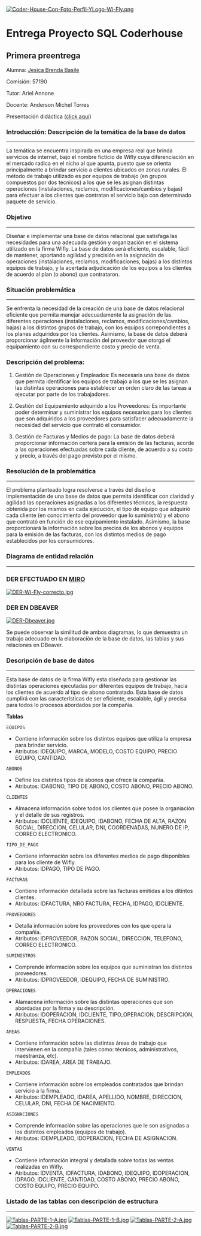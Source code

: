 [![Coder-House-Con-Foto-Perfil-YLogo-Wi-Fly.png](https://i.postimg.cc/SRzGSvNx/Coder-House-Con-Foto-Perfil-YLogo-Wi-Fly.png)](https://postimg.cc/BP4FNNKr)

# Entrega Proyecto SQL Coderhouse

## Primera preentrega

Alumna: [Jesica Brenda Basile](https://www.linkedin.com/in/jesica-basile-749b46b3/)

Comisión: 57190

Tutor: Ariel Annone

Docente: Anderson Michel Torres

Presentación didáctica ([click aquí](https://view.genially.com/6682fc0815c608001450761e))

### Introducción: Descripción de la temática de la base de datos
___
La temática se encuentra inspirada en una empresa real que brinda servicios de internet, bajo el nombre ficticio de Wifly cuya diferenciación en el mercado radica en el nicho al que apunta, puesto que se orienta principalmente a brindar servicio a clientes ubicados en zonas rurales. 
El método de trabajo utilizado es por equipos de trabajo (en grupos compuestos por dos técnicos) a los que se les asignan distintas operaciones (instalaciones, reclamos, modificaciones/cambios y bajas) para efectuar a los clientes que contratan el servicio bajo con determinado paquete de servicio.

### Objetivo
___
Diseñar e implementar una base de datos relacional que satisfaga las necesidades para una adecuada gestión y organización en el sistema utilizado en la firma Wifly. La base de datos será eficiente, escalable, fácil de mantener, aportando agilidad y precisión en la asignación de operaciones (instalaciones, reclamos, modificaciones, bajas) a los distintos equipos de trabajo, y la acertada adjudicación de los equipos a los clientes de acuerdo al plan (o abono) que contrataron.

### Situación problemática
___
Se enfrenta la necesidad de la creación de una base de datos relacional eficiente que permita manejar adecuadamente la asignación de las diferentes operaciones (instalaciones, reclamos, modificaciones/cambios, bajas) a los distintos grupos de trabajo, con los equipos correpondientes a los planes adquiridos por los clientes. Asimismo, la base de datos deberá proporcionar ágilmente la información del proveedor que otorgó el equipamiento con su correspondiente costo y precio de venta.

### Descripción del problema:

1. Gestión de Operaciones y Empleados: Es necesaria una base de datos que permita identificar los equipos de trabajo a los que se les asignan las distintas operaciones para establecer un orden claro de las tareas a ejecutar por parte de los trabajadores.

2. Gestión del Equipamiento adquirido a los Proveedores: Es importante poder determinar y suministrar los equipos necesarios para los clientes que son adquiridos a los proveedores para satisfacer adecuadamente la necesidad del servicio que contrató el consumidor.

3. Gestión de Facturas y Medios de pago: La base de datos deberá proporcionar información certera para la emisión de las facturas, acorde a las operaciones efectuadas sobre cada cliente, de acuerdo a su costo y precio, a través del pago previsto por el mismo.

### Resolución de la problemática
___
El problema planteado logra resolverse a través del diseño e implementación de una base de datos que permita identificar con claridad y agilidad las operaciones asignadas a los diferentes técnicos, la respuesta obtenida por los mismos en cada ejecución, el tipo de equipo que adquirió cada cliente (en conocimiento del proveedor que lo suministró) y el abono que contrató en función de ese equipamiento instalado. Asimismo, la base proporcionará la información sobre los precios de los abonos y equipos para la emisión de las facturas, con los distintos medios de pago establecidos por los consumidores.

### Diagrama de entidad relación
___
### DER EFECTUADO EN [MIRO](https://miro.com/welcomeonboard/NW1tS2xNVTZzR0pNU2I1MWl1cUJ5Ymw2OVZHVmxONWVFaXRkWFM1clJuRFZFclhjZWVaSllJalR2WEJGOW0xZXwzNDU4NzY0NTU4MTkyNjc2ODAwfDI=?share_link_id=663161836839)

[![DER-Wi-Fly-correcto.jpg](https://i.postimg.cc/SK1TMTKL/DER-Wi-Fly-correcto.jpg)](https://postimg.cc/mcMyxSCh)

### DER EN DBEAVER

[![DER-Dbeaver.jpg](https://i.postimg.cc/T3rCt23P/DER-Dbeaver.jpg)](https://postimg.cc/PC5WxjZG)

Se puede observar la similitud de ambos diagramas, lo que demuestra un trabajo adecuado en la elaboración de la base de datos, las tablas y sus relaciones en DBeaver.
### Descripción de base de datos
___
Esta base de datos de la firma Wifly esta diseñada para gestionar las distintas operaciones ejecutadas por diferentes equipos de trabajo, hacia los clientes de acuerdo al tipo de abono contratado. Esta base de datos cumplirá con las características de ser eficiente, escalable, ágil y precisa para todos lo procesos abordados por la compañia.

**Tablas**

`EQUIPOS`  
+ Contiene información sobre los distintos equipos que utiliza la empresa para brindar servicio.  
+ Atributos: IDEQUIPO, MARCA, MODELO, COSTO EQUIPO, PRECIO EQUIPO, CANTIDAD.

`ABONOS`
+ Define los distintos tipos de abonos que ofrece la compañia.  
+ Atributos: IDABONO, TIPO DE ABONO, COSTO ABONO, PRECIO ABONO.

`CLIENTES`
+ Almacena información sobre todos los clientes que posee la organiación y el detalle de sus registros.
+ Atributos: IDCLIENTE, IDEQUIPO, IDABONO, FECHA DE ALTA, RAZON SOCIAL, DIRECCION, CELULAR, DNI, COORDENADAS, NUNERO DE IP, CORREO ELECTRONICO.

`TIPO_DE_PAGO`
+ Contiene información sobre los diferentes medios de pago disponibles para los cliente de Wifly.
+ Atributos: IDPAGO, TIPO DE PAGO.  

`FACTURAS`
+ Contiene información detallada sobre las facturas emitidas a los ditintos clientes.
+ Atributos: IDFACTURA, NRO FACTURA, FECHA, IDPAGO, IDCLIENTE.  

`PROVEEDORES`
+ Detalla información sobre los proveedores con los que opera la compañia.
+ Atributos: IDPROVEEDOR, RAZON SOCIAL, DIRECCION, TELEFONO, CORREO ELECTRONICO.  

`SUMINISTROS`
+ Comprende información sobre los equipos que suministran los distintos proveedores.
+ Atributos: IDPROVEEDOR, IDEQUIPO, FECHA DE SUMINISTRO.  

`OPERACIONES`
+ Alamacena información sobre las distintas operaciones que son abordadas por la firma y su descripción.
+ Atributos: IDOPERACION, IDCLIENTE, TIPO_OPERACION, DESCRIPCION, RESPUESTA, FECHA OPERACIONES.  

`AREAS`
+ Contiene información sobre las distintas áreas de trabajo que intervienen en la compañia (tales como: técnicos, administrativos, maestranza, etc).  
+ Atributos: IDAREA, AREA DE TRABAJO.  

`EMPLEADOS`
+ Contiene información sobre los empleados contratados que brindan servicio a la firma.
+ Atributos: IDEMPLEADO, IDAREA, APELLIDO, NOMBRE, DIRECCION, CELULAR, DNI, FECHA DE NACIMIENTO.  

`ASIGNACIONES`
+ Comprende información sobre las operaciones que le son asignadas a los distintos empleados (equipos de trabajo).
+ Atributos: IDEMPLEADO, IDOPERACION, FECHA DE ASIGNACION.  

`VENTAS`
+ Contiene información integral y detallada sobre todas las ventas realizadas en Wifly.
+ Atributos: IDVENTA, IDFACTURA, IDABONO, IDEQUIPO, IDOPERACION, IDPAGO, IDCLIENTE, CANTIDAD, COSTO ABONO, PRECIO ABONO, COSTO EQUIPO, PRECIO EQUIPO.

### Listado de las tablas con descripción de estructura
___

[![Tablas-PARTE-1-A.jpg](https://i.postimg.cc/13Xnr8b1/Tablas-PARTE-1-A.jpg)](https://postimg.cc/yDq8V8VL)
[![Tablas-PARTE-1-B.jpg](https://i.postimg.cc/SsRVCQqZ/Tablas-PARTE-1-B.jpg)](https://postimg.cc/62sdNX8R)
[![Tablas-PARTE-2-A.jpg](https://i.postimg.cc/Dy3CLb7N/Tablas-PARTE-2-A.jpg)](https://postimg.cc/s1K9RxQP)
[![Tablas-PARTE-2-B.jpg](https://i.postimg.cc/Y90LbhvW/Tablas-PARTE-2-B.jpg)](https://postimg.cc/mzxrrZNL)
